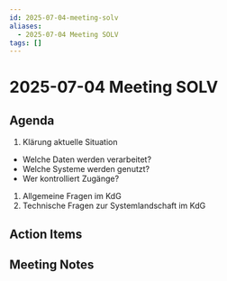 ```yaml
---
id: 2025-07-04-meeting-solv
aliases:
  - 2025-07-04 Meeting SOLV
tags: []
---
```


# 2025-07-04 Meeting SOLV

## Agenda

1. Klärung aktuelle Situation

- Welche Daten werden verarbeitet?
- Welche Systeme werden genutzt?
- Wer kontrolliert Zugänge?

1. Allgemeine Fragen im KdG
2. Technische Fragen zur Systemlandschaft im KdG

## Action Items

## Meeting Notes
